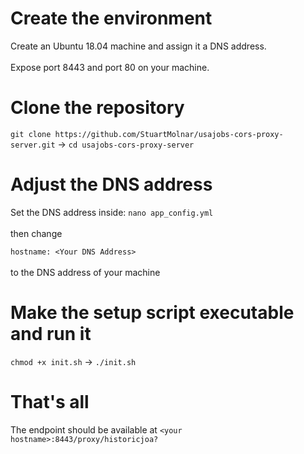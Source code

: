 # Create the environment

Create an <bold>Ubuntu 18.04</bold> machine and assign it a <bold>DNS address</bold>.
<br><br>
Expose <bold>port 8443</bold> and <bold>port 80</bold> on your machine.

# Clone the repository
```git clone https://github.com/StuartMolnar/usajobs-cors-proxy-server.git``` -> ```cd usajobs-cors-proxy-server```

# Adjust the DNS address
Set the DNS address inside: ```nano app_config.yml```
<br><br>
then change
<br>

```hostname: <Your DNS Address>```
<br><br>
to the DNS address of your machine

# Make the setup script executable and run it
```chmod +x init.sh``` -> ```./init.sh```

# That's all
The endpoint should be available at 
```<your hostname>:8443/proxy/historicjoa?```